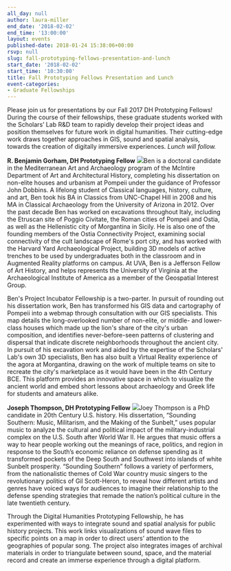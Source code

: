 ```yaml
---
all_day: null
author: laura-miller
end_date: '2018-02-02'
end_time: '13:00:00'
layout: events
published-date: 2018-01-24 15:38:06+00:00
rsvp: null
slug: fall-prototyping-fellows-presentation-and-lunch
start_date: '2018-02-02'
start_time: '10:30:00'
title: Fall Prototyping Fellows Presentation and Lunch
event-categories:
- Graduate Fellowships
---
```


Please join us for presentations by our Fall 2017 DH Prototyping Fellows! During the course of their fellowships, these graduate students worked with the Scholars’ Lab R&D team to rapidly develop their project ideas and position themselves for future work in digital humanities. Their cutting-edge work draws together approaches in GIS, sound and spatial analysis, towards the creation of digitally immersive experiences. _Lunch will follow._

**R. Benjamin Gorham, DH Prototyping Fellow**
![](https://gallery.mailchimp.com/3ac105f4d87dddbd34542ab41/images/bd0a2914-bacc-4e26-b484-bab83b6c1c6f.jpg)Ben is a doctoral candidate in the Mediterranean Art and Archaeology program of the McIntire Department of Art and Architectural History, completing his dissertation on non-elite houses and urbanism at Pompeii under the guidance of Professor John Dobbins. A lifelong student of Classical languages, history, culture, and art, Ben took his BA in Classics from UNC-Chapel Hill in 2008 and his MA in Classical Archaeology from the University of Arizona in 2012. Over the past decade Ben has worked on excavations throughout Italy, including the Etruscan site of Poggio Civitate, the Roman cities of Pompeii and Ostia, as well as the Hellenistic city of Morgantina in Sicily. He is also one of the founding members of the Ostia Connectivity Project, examining social connectivity of the cult landscape of Rome's port city, and has worked with the Harvard Yard Archaeological Project, building 3D models of active trenches to be used by undergraduates both in the classroom and in Augmented Reality platforms on campus. At UVA, Ben is a Jefferson Fellow of Art History, and helps represents the University of Virginia at the Archaeological Institute of America as a member of the Geospatial Interest Group.

Ben's Project Incubator Fellowship is a two-parter. In pursuit of rounding out his dissertation work, Ben has transformed his GIS data and cartography of Pompeii into a webmap through consultation with our GIS specialists. This map details the long-overlooked number of non-elite, or middle- and lower-class houses which made up the lion's share of the city's urban composition, and identifies never-before-seen patterns of clustering and dispersal that indicate discrete neighborhoods throughout the ancient city. In pursuit of his excavation work and aided by the expertise of the Scholars' Lab's own 3D specialists, Ben has also built a Virtual Reality experience of the agora at Morgantina, drawing on the work of multiple teams on site to recreate the city's marketplace as it would have been in the 4th Century BCE. This platform provides an innovative space in which to visualize the ancient world and embed short lessons about archaeology and Greek life for students and amateurs alike.

**Joseph Thompson, DH Prototyping Fellow**
![](https://gallery.mailchimp.com/3ac105f4d87dddbd34542ab41/images/dd91763e-9abc-43ad-a611-159f550fdd24.jpeg)Joey Thompson is a PhD candidate in 20th Century U.S. history. His dissertation, “Sounding Southern: Music, Militarism, and the Making of the Sunbelt,” uses popular music to analyze the cultural and political impact of the military-industrial complex on the U.S. South after World War II. He argues that music offers a way to hear people working out the meanings of race, politics, and region in response to the South’s economic reliance on defense spending as it transformed pockets of the Deep South and Southwest into islands of white Sunbelt prosperity. “Sounding Southern” follows a variety of performers, from the nationalistic themes of Cold War country music singers to the revolutionary politics of Gil Scott-Heron, to reveal how different artists and genres have voiced ways for audiences to imagine their relationship to the defense spending strategies that remade the nation’s political culture in the late twentieth century.

Through the Digital Humanities Prototyping Fellowship, he has experimented with ways to integrate sound and spatial analysis for public history projects. This work links visualizations of sound wave files to specific points on a map in order to direct users’ attention to the geographies of popular song. The project also integrates images of archival materials in order to triangulate between sound, space, and the material record and create an immerse experience through a digital platform.
